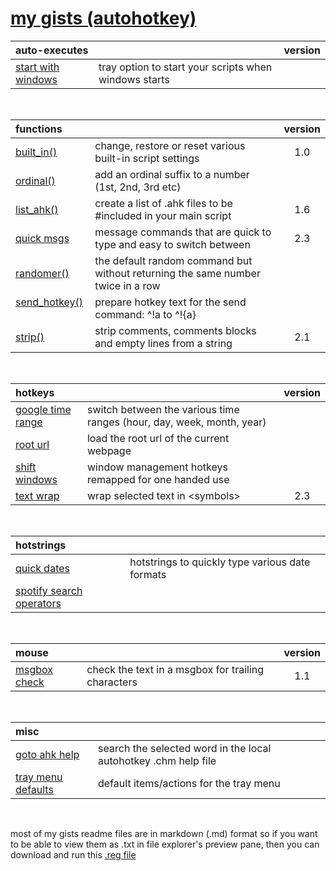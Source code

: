 # [my gists (autohotkey)](https://gist.github.com/davebrny/c500eeccbda8ecf8e983a7a4ad3dff7f)

| auto-executes | &nbsp; | version |  
|:--------------|:-------|:-------:|  
| [start with windows](https://gist.github.com/davebrny/bb958c31da5359263e1ba33cf7fe7fd5) | tray option to start your scripts when windows starts |  |  

&nbsp;



| functions | &nbsp; | version |  
|:----------|:-------|:-------:|  
| [built_in()](https://gist.github.com/davebrny/02167ebb09cedfb922f875917c23b26b) &nbsp; | change, restore or reset various built-in script settings  | 1.0 |  
| [ordinal()](https://gist.github.com/davebrny/a51dcb71f2ef652464bc863ea64aa5cc) &nbsp; | add an ordinal suffix to a number (1st, 2nd, 3rd etc)  
| [list_ahk()](https://gist.github.com/davebrny/55de3ab40499e33e40324ac6a96b70c0) &nbsp; | create a list of .ahk files to be #included in your main script  | 1.6 |  
| [quick msgs](https://gist.github.com/davebrny/c8fc4dd7af299afe5ec8883faa28784a) &nbsp; | message commands that are quick to type and easy to switch between  | 2.3 |  
| [randomer()](https://gist.github.com/davebrny/564328c8cfd9f85987ed9d4d0578d423) &nbsp; | the default random command but without returning the same number twice in a row  
| [send_hotkey()](https://gist.github.com/davebrny/ce25602584c77a50959334ce8ec2e989) &nbsp; | prepare hotkey text for the send command: ^!a to ^!{a}  
| [strip()](https://gist.github.com/davebrny/13b4ab574fd125d732749b406c4351d5) &nbsp; | strip comments, comments blocks and empty lines from a string  | 2.1 |  

&nbsp;



| hotkeys   | &nbsp; | version |  
|:----------|:-------|:-------:|  
| [google time range](https://gist.github.com/davebrny/101683d4b0277c9d4dd0b13ba82a4bba)     | switch between the various time ranges (hour, day, week, month, year)    
| [root url](https://gist.github.com/davebrny/964e124eb1655675a657755215a77906)     | load the root url of the current webpage  
| [shift windows](https://gist.github.com/davebrny/e617d196502fa4d4fc4806edaef1a50a) &nbsp; | window management hotkeys remapped for one handed use  
| [text wrap](https://gist.github.com/davebrny/088c48d6678617876b34f53571e92ee6) &nbsp; | wrap selected text in \<symbols\> | 2.3 |  

&nbsp;



| hotstrings | &nbsp; |  
|:-----------|:-------|  
| [quick dates](https://gist.github.com/davebrny/5155f65b53e50f4ddf615cd464c092a9)  | hotstrings to quickly type various date formats  
| [spotify search operators](https://gist.github.com/davebrny/21b9f8147c82e66c913226ec6a8bc229) |  

&nbsp;



| mouse      | &nbsp; | version |  
|:-----------|:-------|:-------:|  
| [msgbox check](https://gist.github.com/davebrny/ab814d0427a67237008dd7888cc464bd) | check the text in a msgbox for trailing characters  | 1.1 |  

&nbsp;



| misc       | &nbsp; |  
|:-----------|:-------|  
| [goto ahk help](https://gist.github.com/davebrny/3ac1f359d3d033cfe3e072446cb3c401)   | search the selected word in the local autohotkey .chm help file  
| [tray menu defaults](https://gist.github.com/davebrny/63d8120c9f31c0505cfed1cfa9a6e68e) | default items/actions for the tray menu  

&nbsp;


most of my gists readme files are in markdown (.md) format so if you want to be able to view them as .txt in file explorer's preview pane, then you can download and run this [.reg file](https://gist.github.com/davebrny/97ecb29ac5808799e9cb233be24a2c88#file-md-file-explorer-preview-reg)
